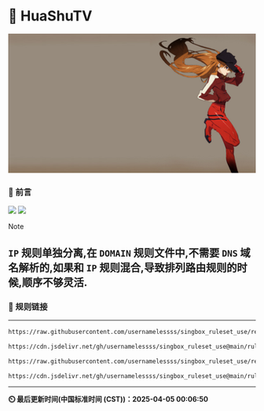 
# 🧸 HuaShuTV
![](https://raw.githubusercontent.com/usernamelessss/picture-bed/main/images/202504042256831.jpg)
### 📣 前言
![](https://shields.io/badge/-移除重复规则-ff69b4) ![](https://shields.io/badge/-IP&nbsp;规则单独存放不与&nbsp;DOMAIN&nbsp;等混合-green)
> [!NOTE]
**`IP` 规则单独分离,在 `DOMAIN` 规则文件中,不需要 `DNS` 域名解析的,如果和 `IP` 规则混合,导致排列路由规则的时候,顺序不够灵活.**
---

###  🔗 规则链接
---

```url
https://raw.githubusercontent.com/usernamelessss/singbox_ruleset_use/refs/heads/main/rule/HuaShuTV/HuaShuTV_No_IP.json
```

```url
https://cdn.jsdelivr.net/gh/usernamelessss/singbox_ruleset_use@main/rule/HuaShuTV/HuaShuTV_No_IP.json
```

```url
https://raw.githubusercontent.com/usernamelessss/singbox_ruleset_use/refs/heads/main/rule/HuaShuTV/HuaShuTV_No_IP.srs
```

```url
https://cdn.jsdelivr.net/gh/usernamelessss/singbox_ruleset_use@main/rule/HuaShuTV/HuaShuTV_No_IP.srs
```

---
**⏲️ 最后更新时间(中国标准时间 (CST))：2025-04-05 00:06:50**